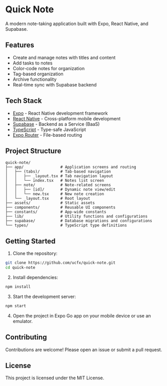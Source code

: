 # Quick Note

A modern note-taking application built with Expo, React Native, and Supabase.

## Features

- Create and manage notes with titles and content
- Add tasks to notes
- Color-code notes for organization
- Tag-based organization
- Archive functionality
- Real-time sync with Supabase backend

## Tech Stack

- [Expo](https://expo.dev/) - React Native development framework
- [React Native](https://reactnative.dev/) - Cross-platform mobile development
- [Supabase](https://supabase.io/) - Backend as a Service (BaaS)
- [TypeScript](https://www.typescriptlang.org/) - Type-safe JavaScript
- [Expo Router](https://docs.expo.dev/router/introduction/) - File-based routing

## Project Structure

```
quick-note/
├── app/                # Application screens and routing
│   ├── (tabs)/         # Tab-based navigation
│   │   ├── _layout.tsx # Tab navigation layout
│   │   └── index.tsx   # Notes list screen
│   ├── note/           # Note-related screens
│   │   ├── [id]/       # Dynamic note view/edit
│   │   └── new.tsx     # New note creation
│   └── _layout.tsx     # Root layout
├── assets/             # Static assets
├── components/         # Reusable UI components
├── constants/          # App-wide constants
├── lib/                # Utility functions and configurations
├── supabase/           # Database migrations and configurations
└── types/              # TypeScript type definitions
```

## Getting Started

1. Clone the repository:
  ```bash
  git clone https://github.com/ucfx/quick-note.git
  cd quick-note
  ```

2. Install dependencies:
  ```bash
  npm install
  ```

3. Start the development server:
  ```bash
  npm start
  ```

4. Open the project in Expo Go app on your mobile device or use an emulator.

## Contributing

Contributions are welcome! Please open an issue or submit a pull request.

## License

This project is licensed under the MIT License.